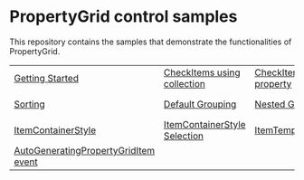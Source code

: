 # PropertyGrid control samples

This repository contains the samples that demonstrate the functionalities of PropertyGrid.

<table>
 <tr>
  <td><a href="Samples/Getting-Started">Getting Started</a></td>
  <td><a href="Samples/CheckItems">CheckItems using collection</a></td>
  <td><a href="Samples/>CheckItem-By-Property">CheckItem by property</a></td>
  <td><a href="Samples/FirstClick">CheckItem by FirstClick</a></td>
  <td><a href="Samples/SelectAll">SelectAll option</a></td>  
  </tr>
  <tr>
 <td><a href="Samples/Sorting">Sorting</a></td>
  <td><a href="Samples/Grouping">Default Grouping</a></td>
  <td><a href="Samples/NestedGrouping">Nested Grouping</a></td>
  <td><a href="Samples/Custom-Grouping">Custom-Grouping</a></td>
  <td><a href="Samples/ReadOnlyProperty">ReadOnly Properties</a></td>
  </tr>
  <tr>
  <td><a href="Samples/ItemContainerStyle">ItemContainerStyle</a></td>
  <td><a href="Samples/ItemContainerStyleSelection">ItemContainerStyle Selection</a></td>
  <td><a href="Samples/ItemTemplateSelector">ItemTemplateSelector</a></td>
  <td><a href="Samples/Virtualization">Virtualization</a></td>
  <td><a href="Samples/Templates">Templates</a></td>
  <td><a href="Samples/Apperance">Apperance</a></td>
  <td><a href="Samples/Themes">Themes</a></td>
 <tr>
 </tr>
  <td><a href="Samples/AutoGeneratingPropertyGridItem event">AutoGeneratingPropertyGridItem event</a></td>
 </tr>
</table>
